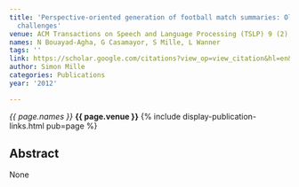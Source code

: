 ```yaml
---
title: 'Perspective-oriented generation of football match summaries: Old tasks, new
  challenges'
venue: ACM Transactions on Speech and Language Processing (TSLP) 9 (2), 1-31, 2012
names: N Bouayad-Agha, G Casamayor, S Mille, L Wanner
tags: ''
link: https://scholar.google.com/citations?view_op=view_citation&hl=en&user=hg8-G68AAAAJ&pagesize=100&sortby=pubdate&citation_for_view=hg8-G68AAAAJ:TQgYirikUcIC
author: Simon Mille
categories: Publications
year: '2012'

---
```


*{{ page.names }}*
**{{ page.venue }}**
{% include display-publication-links.html pub=page %}
## Abstract

None